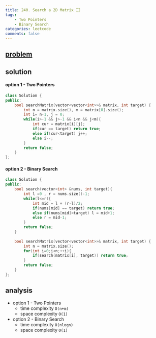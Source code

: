 ```yaml
---
title: 240. Search a 2D Matrix II
tags:  
    - Two Pointers
    - Binary Search
categories: leetcode
comments: false
---
```


## [problem](https://leetcode.com/problems/search-a-2d-matrix-ii/)

## solution 

#### option 1 - Two Pointers
```c++
class Solution {
public:
    bool searchMatrix(vector<vector<int>>& matrix, int target) {
        int n = matrix.size(), m = matrix[0].size();
        int i= n-1, j = 0;
        while(i>-1 && j>-1 && i<n && j<m){
            int cur = matrix[i][j];
            if(cur == target) return true;
            else if(cur<target) j++;
            else i--;
        }
        return false;
    }
};
```
#### option 2 - Binary Search
```c++
class Solution {
public:
    bool search(vector<int> &nums, int target){
        int l =0 , r = nums.size()-1;
        while(l<=r){
            int mid = l + (r-l)/2;
            if(nums[mid] == target) return true;
            else if(nums[mid]<target) l = mid+1;
            else r = mid-1;
        }
        return false;
    }
    
    bool searchMatrix(vector<vector<int>>& matrix, int target) {
        int n = matrix.size();
        for(int i=0;i<n;++i){
            if(search(matrix[i], target)) return true;
        }
        return false;
    }
};
```


## analysis
- option 1 - Two Pointers
    - time complexity `O(n+m)`
    - space complexity `O(1)`
- option 2 - Binary Search
    - time complexity `O(nlogn)`
    - space complexity `O(1)`
